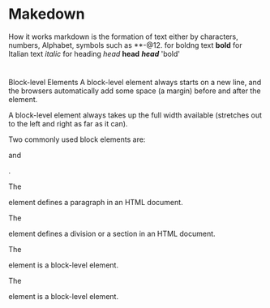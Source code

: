 # Makedown
How it works 
markdown is the formation of text either by characters, numbers, Alphabet, symbols such as **-@12.
for boldng text
**bold**
for Italian text
*italic*
for heading 
*head*
**head**
***head***
'bold'
#
Block-level Elements
A block-level element always starts on a new line, and the browsers automatically add some space (a margin) before and after the element.

A block-level element always takes up the full width available (stretches out to the left and right as far as it can).

Two commonly used block elements are: <p> and <div>.

The <p> element defines a paragraph in an HTML document.

The <div> element defines a division or a section in an HTML document.

The <p> element is a block-level element.

The <div> element is a block-level element.
